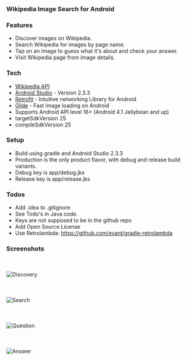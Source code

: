 ### Wikipedia Image Search for Android

### Features

- Discover images on Wikipedia.
- Search Wikipedia for images by page name.
- Tap on an image to guess what it's about and check your answer.
- Visit Wikipedia page from image details.

### Tech
* [Wikipedia API]
* [Android Studio] - Version 2.3.3
* [Retrofit] - Intuitive networking Library for Android
* [Glide] - Fast image loading on Android
* Supports Android API level 16+ (Android 4.1 Jellybean and up)
* targetSdkVersion 25
* compileSdkVersion 25

### Setup
* Build using gradle and Android Studio 2.3.3
* Production is the only product flavor, with debug and release build variants.
* Debug key is app/debug.jks
* Release key is app/release.jks

###  Todos
- Add .idea to .gitignore
- See Todo's in Java code.
- Keys are not supposed to be in the github repo
- Add Open Source License
- Use Retrolambda: https://github.com/evant/gradle-retrolambda

[Android Studio]: <http://developers.android.com>
[Glide]: <https://github.com/bumptech/glide>
[Retrofit]: <https://square.github.io/retrofit/>
[Wikipedia API]: <https://en.wikipedia.org/w/api.php>


### Screenshots
<br><br>
![Discovery](/Screenshots/Screenshot1.png?raw=true "Discovery")
<br><br>
<br><br>
![Search](/Screenshots/Screenshot2.png?raw=true "Search")
<br><br>
<br><br>
![Question](/Screenshots/Screenshot3.png?raw=true "Question")
<br><br>
<br><br>
![Answer](/Screenshots/Screenshot4.png?raw=true "Answer")
<br><br>
<br><br>
